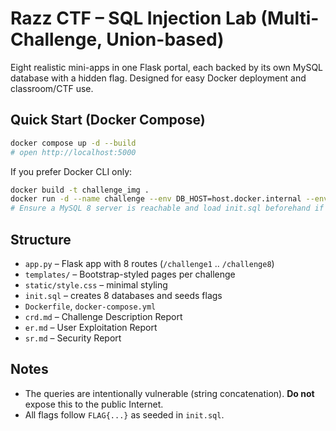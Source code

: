 
# Razz CTF – SQL Injection Lab (Multi-Challenge, Union-based)

Eight realistic mini-apps in one Flask portal, each backed by its own MySQL database with a hidden flag. Designed for easy Docker deployment and classroom/CTF use.

## Quick Start (Docker Compose)
```bash
docker compose up -d --build
# open http://localhost:5000
```

If you prefer Docker CLI only:
```bash
docker build -t challenge_img .
docker run -d --name challenge --env DB_HOST=host.docker.internal --env DB_USER=root --env DB_PASSWORD=rootpassword -p 5000:5000 challenge_img:latest
# Ensure a MySQL 8 server is reachable and load init.sql beforehand if not using compose.
```

## Structure
- `app.py` – Flask app with 8 routes (`/challenge1` .. `/challenge8`)
- `templates/` – Bootstrap-styled pages per challenge
- `static/style.css` – minimal styling
- `init.sql` – creates 8 databases and seeds flags
- `Dockerfile`, `docker-compose.yml`
- `crd.md` – Challenge Description Report
- `er.md` – User Exploitation Report
- `sr.md` – Security Report

## Notes
- The queries are intentionally vulnerable (string concatenation). **Do not** expose this to the public Internet.
- All flags follow `FLAG{...}` as seeded in `init.sql`.

